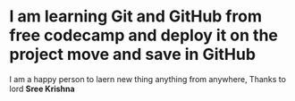 # I am learning Git and GitHub from free codecamp and deploy it on the project move and save in GitHub

I am a happy person to laern new thing anything from anywhere, Thanks to lord <b> Sree Krishna </b>
